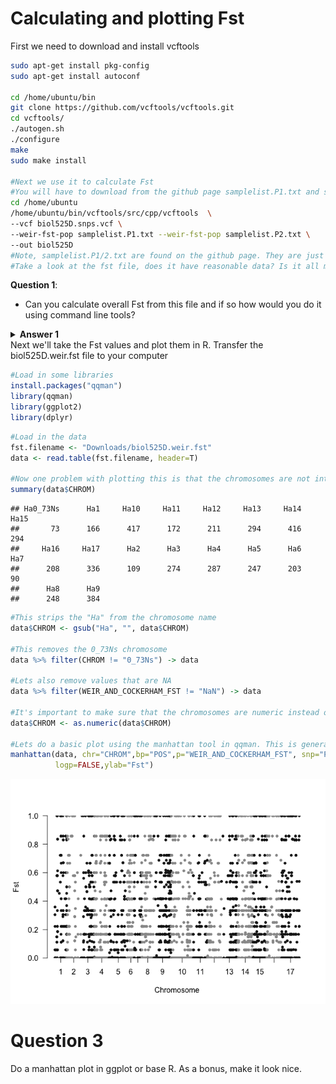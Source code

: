 # Calculating and plotting Fst

First we need to download and install vcftools
```bash
sudo apt-get install pkg-config
sudo apt-get install autoconf

cd /home/ubuntu/bin 
git clone https://github.com/vcftools/vcftools.git
cd vcftools/ 
./autogen.sh 
./configure	
make 
sudo make install

#Next we use it to calculate Fst
#You will have to download from the github page samplelist.P1.txt and samplelist.P2.txt
cd /home/ubuntu
/home/ubuntu/bin/vcftools/src/cpp/vcftools  \
--vcf biol525D.snps.vcf \
--weir-fst-pop samplelist.P1.txt --weir-fst-pop samplelist.P2.txt \
--out biol525D
#Note, samplelist.P1/2.txt are found on the github page. They are just lists of samples for each population.
#Take a look at the fst file, does it have reasonable data? Is it all missing data?
```
**Question 1**:
* Can you calculate overall Fst from this file and if so how would you do it using command line tools?

<details> 
<summary><b>Answer 1</b>  </summary>

  
    Fst is a ratio so calculating the overall values requires summing the numerator and denominator for each locus, which we don't have. 
    To calculate the mean value using command line you could use awk '{if ($3 != "-nan") sum += $3; n++ } END { print sum / n; }' biol525D.weir.fst
</details>
Next we'll take the Fst values and plot them in R. Transfer the biol525D.weir.fst file to your computer


``` r
#Load in some libraries
install.packages("qqman")
library(qqman)
library(ggplot2)
library(dplyr)
```

``` r
#Load in the data
fst.filename <- "Downloads/biol525D.weir.fst"
data <- read.table(fst.filename, header=T)

#Now one problem with plotting this is that the chromosomes are not intergers
summary(data$CHROM)
```

    ## Ha0_73Ns      Ha1     Ha10     Ha11     Ha12     Ha13     Ha14     Ha15 
    ##       73      166      417      172      211      294      416      294 
    ##     Ha16     Ha17      Ha2      Ha3      Ha4      Ha5      Ha6      Ha7 
    ##      208      336      109      274      287      247      203       90 
    ##      Ha8      Ha9 
    ##      248      384

``` r
#This strips the "Ha" from the chromosome name
data$CHROM <- gsub("Ha", "", data$CHROM)

#This removes the 0_73Ns chromosome
data %>% filter(CHROM != "0_73Ns") -> data

#Lets also remove values that are NA
data %>% filter(WEIR_AND_COCKERHAM_FST != "NaN") -> data

#It's important to make sure that the chromosomes are numeric instead of character
data$CHROM <- as.numeric(data$CHROM)

#Lets do a basic plot using the manhattan tool in qqman. This is generally designed for plotting pvalues from GWAS, but it works here.
manhattan(data, chr="CHROM",bp="POS",p="WEIR_AND_COCKERHAM_FST", snp="POS",
          logp=FALSE,ylab="Fst")
```

![](figure/fst1-1.png)

Question 3
==========

Do a manhattan plot in ggplot or base R. As a bonus, make it look nice.




